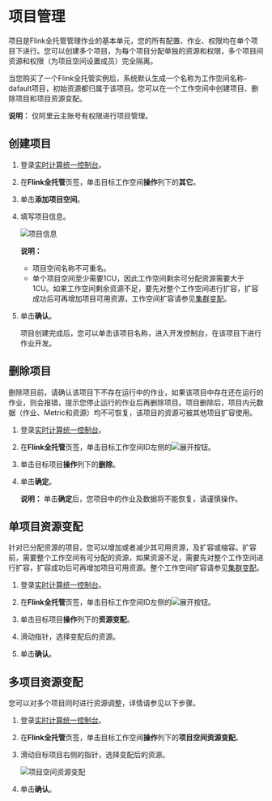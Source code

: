# 项目管理

项目是Flink全托管管理作业的基本单元，您的所有配置、作业、权限均在单个项目下进行。您可以创建多个项目，为每个项目分配单独的资源和权限，多个项目间资源和权限（为项目空间设置成员）完全隔离。

当您购买了一个Flink全托管实例后，系统默认生成一个名称为工作空间名称-dafault项目，初始资源都归属于该项目。您可以在一个工作空间中创建项目、删除项目和项目资源变配。

**说明：** 仅阿里云主账号有权限进行项目管理。

## 创建项目

1.  登录[实时计算统一控制台](https://realtime-compute.console.aliyun.com/regions/cn-shanghai)。

2.  在**Flink全托管**页签，单击目标工作空间**操作**列下的**其它**。

3.  单击**添加项目空间**。

4.  填写项目信息。

    ![项目信息](https://static-aliyun-doc.oss-accelerate.aliyuncs.com/assets/img/zh-CN/1243973061/p176849.png)

    **说明：**

    -   项目空间名称不可重名。
    -   单个项目空间至少需要1CU，因此工作空间剩余可分配资源需要大于1CU。如果工作空间剩余资源不足，要先对整个工作空间进行扩容，扩容成功后可再增加项目可用资源，工作空间扩容请参见[集群变配](/cn.zh-CN/Flink全托管/集群配置管理/集群变配.md)。
5.  单击**确认**。

    项目创建完成后，您可以单击该项目名称，进入开发控制台，在该项目下进行作业开发。


## 删除项目

删除项目前，请确认该项目下不存在运行中的作业，如果该项目中存在还在运行的作业，则会报错，提示您停止运行的作业后再删除项目。项目删除后，项目内元数据（作业、Metric和资源）均不可恢复，该项目的资源可被其他项目扩容使用。

1.  登录[实时计算统一控制台](https://realtime-compute.console.aliyun.com/regions/cn-shanghai)。

2.  在**Flink全托管**页签，单击目标工作空间ID左侧的![展开按钮](https://static-aliyun-doc.oss-accelerate.aliyuncs.com/assets/img/zh-CN/2243973061/p176852.png)。

3.  单击目标项目**操作**列下的**删除**。

4.  单击**确定**。

    **说明：** 单击**确定**后，您项目中的作业及数据将不能恢复，请谨慎操作。


## 单项目资源变配

针对已分配资源的项目，您可以增加或者减少其可用资源，及扩容或缩容。扩容前，需要整个工作空间有可分配的资源，如果资源不足，需要先对整个工作空间进行扩容，扩容成功后可再增加项目可用资源。整个工作空间扩容请参见[集群变配](/cn.zh-CN/Flink全托管/集群配置管理/集群变配.md)。

1.  登录[实时计算统一控制台](https://realtime-compute.console.aliyun.com/regions/cn-shanghai)。

2.  在**Flink全托管**页签，单击目标工作空间ID左侧的![展开按钮](https://static-aliyun-doc.oss-accelerate.aliyuncs.com/assets/img/zh-CN/2243973061/p176852.png)。

3.  单击目标项目**操作**列下的**资源变配**。

4.  滑动指针，选择变配后的资源。

5.  单击**确认**。


## 多项目资源变配

您可以对多个项目同时进行资源调整，详情请参见以下步骤。

1.  登录[实时计算统一控制台](https://realtime-compute.console.aliyun.com/regions/cn-shanghai)。

2.  在**Flink全托管**页签，单击目标工作空间**操作**列下的**项目空间资源变配**。

3.  滑动目标项目右侧的指针，选择变配后的资源。

    ![项目空间资源变配](https://static-aliyun-doc.oss-accelerate.aliyuncs.com/assets/img/zh-CN/2243973061/p176864.png)

4.  单击**确认**。


